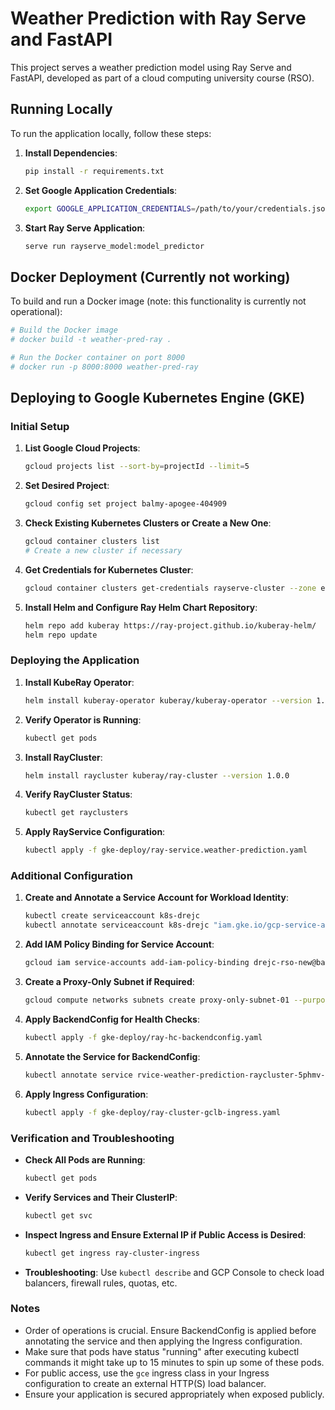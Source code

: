 
# Weather Prediction with Ray Serve and FastAPI

This project serves a weather prediction model using Ray Serve and FastAPI, developed as part of a cloud computing university course (RSO).

## Running Locally

To run the application locally, follow these steps:

1. **Install Dependencies**:
   ```bash
   pip install -r requirements.txt
   ```

2. **Set Google Application Credentials**:
   ```bash
   export GOOGLE_APPLICATION_CREDENTIALS=/path/to/your/credentials.json
   ```

3. **Start Ray Serve Application**:
   ```bash
   serve run rayserve_model:model_predictor
   ```

## Docker Deployment (Currently not working)
To build and run a Docker image (note: this functionality is currently not operational):
```bash
# Build the Docker image
# docker build -t weather-pred-ray .

# Run the Docker container on port 8000
# docker run -p 8000:8000 weather-pred-ray
```

## Deploying to Google Kubernetes Engine (GKE)

### Initial Setup
1. **List Google Cloud Projects**:
   ```bash
   gcloud projects list --sort-by=projectId --limit=5
   ```

2. **Set Desired Project**:
   ```bash
   gcloud config set project balmy-apogee-404909
   ```

3. **Check Existing Kubernetes Clusters or Create a New One**:
   ```bash
   gcloud container clusters list
   # Create a new cluster if necessary
   ```

4. **Get Credentials for Kubernetes Cluster**:
   ```bash
   gcloud container clusters get-credentials rayserve-cluster --zone europe-central2
   ```

5. **Install Helm and Configure Ray Helm Chart Repository**:
   ```bash
   helm repo add kuberay https://ray-project.github.io/kuberay-helm/
   helm repo update
   ```

### Deploying the Application
1. **Install KubeRay Operator**:
   ```bash
   helm install kuberay-operator kuberay/kuberay-operator --version 1.0.0
   ```

2. **Verify Operator is Running**:
   ```bash
   kubectl get pods
   ```

3. **Install RayCluster**:
   ```bash
   helm install raycluster kuberay/ray-cluster --version 1.0.0
   ```

4. **Verify RayCluster Status**:
   ```bash
   kubectl get rayclusters
   ```

5. **Apply RayService Configuration**:
   ```bash
   kubectl apply -f gke-deploy/ray-service.weather-prediction.yaml
   ```

### Additional Configuration
1. **Create and Annotate a Service Account for Workload Identity**:
   ```bash
   kubectl create serviceaccount k8s-drejc
   kubectl annotate serviceaccount k8s-drejc "iam.gke.io/gcp-service-account=drejc-rso-new@balmy-apogee-404909.iam.gserviceaccount.com"
   ```

2. **Add IAM Policy Binding for Service Account**:
   ```bash
   gcloud iam service-accounts add-iam-policy-binding drejc-rso-new@balmy-apogee-404909.iam.gserviceaccount.com --role roles/iam.workloadIdentityUser --member "serviceAccount:balmy-apogee-404909.svc.id.goog[default/k8s-drejc]"
   ```

3. **Create a Proxy-Only Subnet if Required**:
   ```bash
   gcloud compute networks subnets create proxy-only-subnet-01 --purpose=REGIONAL_MANAGED_PROXY --role=ACTIVE --region=europe-central2 --network=default --range=10.10.0.0/23
   ```

4. **Apply BackendConfig for Health Checks**:
   ```bash
   kubectl apply -f gke-deploy/ray-hc-backendconfig.yaml
   ```

5. **Annotate the Service for BackendConfig**:
   ```bash
   kubectl annotate service rvice-weather-prediction-raycluster-5phmv-head-svc beta.cloud.google.com/backend-config='{"default": "ray-serve-backend-config"}'
   ```

6. **Apply Ingress Configuration**:
   ```bash
   kubectl apply -f gke-deploy/ray-cluster-gclb-ingress.yaml
   ```

### Verification and Troubleshooting
- **Check All Pods are Running**:
  ```bash
  kubectl get pods
  ```

- **Verify Services and Their ClusterIP**:
  ```bash
  kubectl get svc
  ```

- **Inspect Ingress and Ensure External IP if Public Access is Desired**:
  ```bash
  kubectl get ingress ray-cluster-ingress
  ```

- **Troubleshooting**: Use `kubectl describe` and GCP Console to check load balancers, firewall rules, quotas, etc.

### Notes
- Order of operations is crucial. Ensure BackendConfig is applied before annotating the service and then applying the Ingress configuration.
- Make sure that pods have status "running" after executing kubectl commands it might take up to 15 minutes to spin up some of these pods.
- For public access, use the `gce` ingress class in your Ingress configuration to create an external HTTP(S) load balancer.
- Ensure your application is secured appropriately when exposed publicly.
